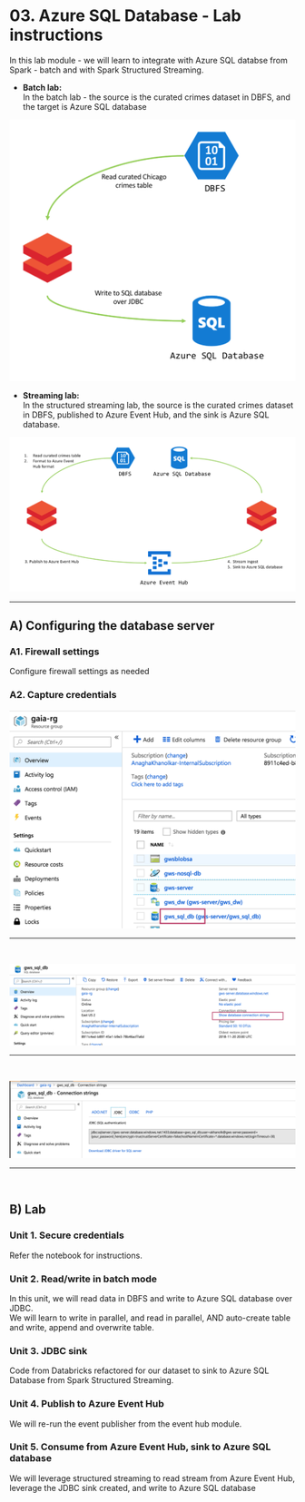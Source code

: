 # 03. Azure SQL Database - Lab instructions

In this lab module - we will learn to integrate with Azure SQL databse from Spark - batch and with Spark Structured Streaming.  
- **Batch lab:**<br>
In the batch lab - the source is the curated crimes dataset in DBFS, and the target is Azure SQL database<br>

![1-sql-db](../../../images/4-sql-db/4.png)
<br>


- **Streaming lab:**<br>
In the structured streaming lab, the source is the curated crimes dataset in DBFS, published to Azure Event Hub, and the sink is Azure SQL database.<br>

![1-sql-db](../../../images/4-sql-db/5.png)
<br>

<hr>


## A) Configuring the database server
### A1. Firewall settings 
Configure firewall settings as needed

### A2. Capture credentials

![1-sql-db](../../../images/4-sql-db/1.png)
<br>
<hr>
<br>

![2-sql-db](../../../images/4-sql-db/2.png)
<br>
<hr>
<br>

![3-sql-db](../../../images/4-sql-db/3.png)
<br>
<hr>
<br>

## B) Lab

### Unit 1. Secure credentials
Refer the notebook for instructions.

### Unit 2. Read/write in batch mode 
In this unit, we will read data in DBFS and write to Azure SQL database over JDBC.<br>
We will learn to write in parallel, and read in parallel, AND auto-create table and write, append and overwrite table.

### Unit 3. JDBC sink
Code from Databricks refactored for our dataset to sink to Azure SQL Database from Spark Structured Streaming.

### Unit 4. Publish to Azure Event Hub
We will re-run the event publisher from the event hub module.

### Unit 5. Consume from Azure Event Hub, sink to Azure SQL database
We will leverage structured streaming to read stream from Azure Event Hub, leverage the JDBC sink created, and write to Azure SQL database

